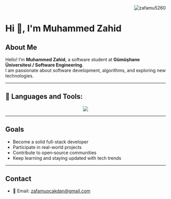 <p align="right">
  <img src="https://komarev.com/ghpvc/?username=zafamu5260&label=Profile+Views&color=brightgreen" alt="zafamu5260" />
</p>

# Hi 👋, I'm Muhammed Zahid

## About Me

Hello! I’m **Muhammed Zahid**, a software student at **Gümüşhane Üniversitesi / Software Engineering**.  
I am passionate about software development, algorithms, and exploring new technologies.

---

## 🧰 Languages and Tools:

<p align="center">
  <img src="https://skillicons.dev/icons?i=js,cpp,c" />
</p>

---

## Goals

- Become a solid full-stack developer  
- Participate in real-world projects  
- Contribute to open‐source communities  
- Keep learning and staying updated with tech trends

---

## Contact

- 📧 Email: zafamuocakdan@gmail.com  
